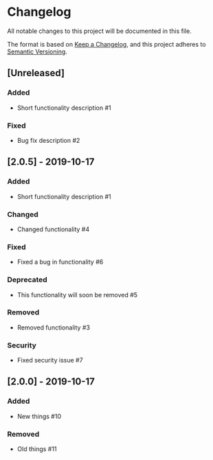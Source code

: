 # Changelog

All notable changes to this project will be documented in this file.

The format is based on [Keep a Changelog](https://keepachangelog.com/en/1.0.0/),
and this project adheres to [Semantic Versioning](https://semver.org/spec/v2.0.0.html).

## [Unreleased]

### Added

- Short functionality description #1

### Fixed

- Bug fix description #2

## [2.0.5] - 2019-10-17

### Added

- Short functionality description #1

### Changed

- Changed functionality #4

### Fixed

- Fixed a bug in functionality #6

### Deprecated

- This functionality will soon be removed #5

### Removed

- Removed functionality #3

### Security

- Fixed security issue #7

## [2.0.0] - 2019-10-17

### Added

- New things #10

### Removed

- Old things #11

